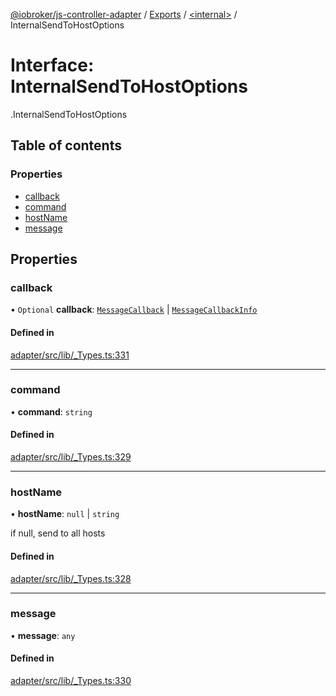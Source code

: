 [@iobroker/js-controller-adapter](../README.md) / [Exports](../modules.md) / [<internal\>](../modules/internal_.md) / InternalSendToHostOptions

# Interface: InternalSendToHostOptions

[<internal>](../modules/internal_.md).InternalSendToHostOptions

## Table of contents

### Properties

- [callback](internal_.InternalSendToHostOptions.md#callback)
- [command](internal_.InternalSendToHostOptions.md#command)
- [hostName](internal_.InternalSendToHostOptions.md#hostname)
- [message](internal_.InternalSendToHostOptions.md#message)

## Properties

### callback

• `Optional` **callback**: [`MessageCallback`](../modules/internal_.md#messagecallback) \| [`MessageCallbackInfo`](internal_.MessageCallbackInfo.md)

#### Defined in

[adapter/src/lib/_Types.ts:331](https://github.com/ioBroker/ioBroker.js-controller/blob/efa3e809/packages/adapter/src/lib/_Types.ts#L331)

___

### command

• **command**: `string`

#### Defined in

[adapter/src/lib/_Types.ts:329](https://github.com/ioBroker/ioBroker.js-controller/blob/efa3e809/packages/adapter/src/lib/_Types.ts#L329)

___

### hostName

• **hostName**: ``null`` \| `string`

if null, send to all hosts

#### Defined in

[adapter/src/lib/_Types.ts:328](https://github.com/ioBroker/ioBroker.js-controller/blob/efa3e809/packages/adapter/src/lib/_Types.ts#L328)

___

### message

• **message**: `any`

#### Defined in

[adapter/src/lib/_Types.ts:330](https://github.com/ioBroker/ioBroker.js-controller/blob/efa3e809/packages/adapter/src/lib/_Types.ts#L330)
